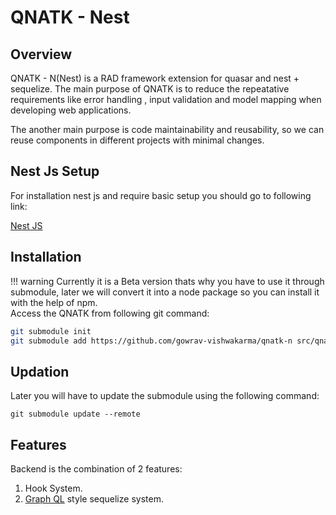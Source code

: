 # QNATK - Nest

## Overview
 QNATK - N(Nest) is a RAD framework extension for quasar and nest + sequelize.
 The main purpose of QNATK is to reduce the repeatative requirements like error handling , input validation and model mapping when developing web applications.

 The another main purpose is code maintainability  and reusability, so we can reuse components in different projects with minimal changes.
## Nest Js Setup
For installation nest js and require basic setup you should go to following link:

[Nest JS](https://docs.nestjs.com/)


## Installation
!!! warning
    Currently it is a Beta version thats why you have to use it through submodule, later we will convert it into a node package so you can install it with the help of npm. 
<br>
 Access the QNATK from following git command:

```bash
git submodule init
git submodule add https://github.com/gowrav-vishwakarma/qnatk-n src/qnatk
```
## Updation
 Later you will have to update the submodule  using the following command:

    git submodule update --remote

##  Features
Backend is the combination of 2 features:

1. Hook System.<br>
1. [Graph QL](https://docs.nestjs.com/graphql/quick-start) style sequelize system.<br>
<!-- ![Screenshot](img/screenshot.png)

*Above: Cupcake indexer in progress*  -->